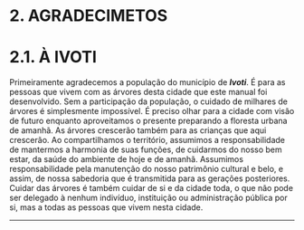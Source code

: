 <h1> 2. AGRADECIMETOS </h1>

# 2.1. **À IVOTI**

Primeiramente agradecemos a população do município de ***Ivoti***. É para as pessoas que vivem com as árvores desta cidade que este manual foi desenvolvido. Sem a participação da população, o cuidado de milhares de árvores é simplesmente impossível. É preciso olhar para a cidade com visão de futuro enquanto aproveitamos o presente preparando a floresta urbana de amanhã. As árvores crescerão também para as crianças que aqui crescerão. Ao compartilhamos o território, assumimos a responsabilidade de mantermos a harmonia de suas funções, de cuidarmos do nosso bem estar, da saúde do ambiente de hoje e de amanhã. Assumimos responsabilidade pela manutenção do nosso patrimônio cultural e belo, e assim, de nossa sabedoria que é transmitida para as gerações posteriores. Cuidar das árvores é também cuidar de si e da cidade toda, o que não pode ser delegado à nenhum indivíduo, instituição ou administração pública por si, mas a todas as pessoas que vivem nesta cidade.

---
